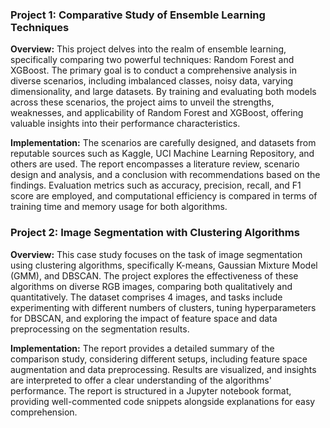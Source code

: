 ### Project 1: Comparative Study of Ensemble Learning Techniques

**Overview:**
This project delves into the realm of ensemble learning, specifically comparing two powerful techniques: Random Forest and XGBoost. The primary goal is to conduct a comprehensive analysis in diverse scenarios, including imbalanced classes, noisy data, varying dimensionality, and large datasets. By training and evaluating both models across these scenarios, the project aims to unveil the strengths, weaknesses, and applicability of Random Forest and XGBoost, offering valuable insights into their performance characteristics.

**Implementation:**
The scenarios are carefully designed, and datasets from reputable sources such as Kaggle, UCI Machine Learning Repository, and others are used. The report encompasses a literature review, scenario design and analysis, and a conclusion with recommendations based on the findings. Evaluation metrics such as accuracy, precision, recall, and F1 score are employed, and computational efficiency is compared in terms of training time and memory usage for both algorithms.

### Project 2: Image Segmentation with Clustering Algorithms

**Overview:**
This case study focuses on the task of image segmentation using clustering algorithms, specifically K-means, Gaussian Mixture Model (GMM), and DBSCAN. The project explores the effectiveness of these algorithms on diverse RGB images, comparing both qualitatively and quantitatively. The dataset comprises 4 images, and tasks include experimenting with different numbers of clusters, tuning hyperparameters for DBSCAN, and exploring the impact of feature space and data preprocessing on the segmentation results.

**Implementation:**
The report provides a detailed summary of the comparison study, considering different setups, including feature space augmentation and data preprocessing. Results are visualized, and insights are interpreted to offer a clear understanding of the algorithms' performance. The report is structured in a Jupyter notebook format, providing well-commented code snippets alongside explanations for easy comprehension.
